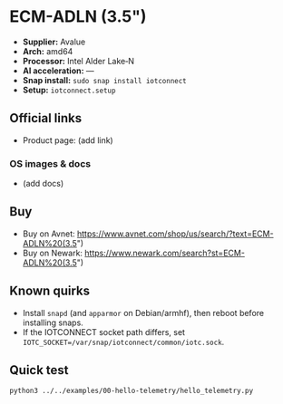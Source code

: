 # ECM-ADLN (3.5")

- **Supplier:** Avalue
- **Arch:** amd64
- **Processor:** Intel Alder Lake‑N
- **AI acceleration:** —
- **Snap install:** `sudo snap install iotconnect`
- **Setup:** `iotconnect.setup`

## Official links
- Product page: (add link)

### OS images & docs
- (add docs)

## Buy
- Buy on Avnet: https://www.avnet.com/shop/us/search/?text=ECM-ADLN%20(3.5")
- Buy on Newark: https://www.newark.com/search?st=ECM-ADLN%20(3.5")

## Known quirks
- Install `snapd` (and `apparmor` on Debian/armhf), then reboot before installing snaps.
- If the IOTCONNECT socket path differs, set `IOTC_SOCKET=/var/snap/iotconnect/common/iotc.sock`.

## Quick test
```bash
python3 ../../examples/00-hello-telemetry/hello_telemetry.py
```
